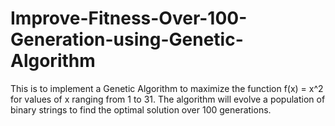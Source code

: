 # Improve-Fitness-Over-100-Generation-using-Genetic-Algorithm
This is to implement a Genetic Algorithm to maximize the function f(x) = x^2 for values of x ranging from 1 to 31. The algorithm will evolve a population of binary strings to find the optimal solution over 100 generations.
